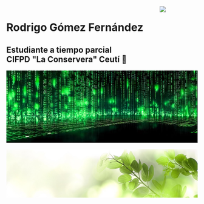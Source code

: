 <!--- Uso HTML para poner una imagen ya que en Markdown no puedo alinearla a la derecha aunque he pensado usar algún truco
como rellenar con espacios en blanco o insertar una imagen transparente delante, me parecía un poco cutre--->

<img align='right' src='https://user-images.githubusercontent.com/5713670/87202985-820dcb80-c2b6-11ea-9f56-7ec461c497c3.gif' width='100'>

# Rodrigo Gómez Fernández
## Estudiante a tiempo parcial <br> CIFPD "La Conservera" Ceutí 📖

![](https://github.com/Raderigo/Raderigo/blob/main/Banner%20matrix.jpg)

![](https://github.com/Raderigo/Raderigo/blob/main/Banner%20hojas.jpg)

<!--- Emojis para posible uso 🌱 🎓 📖 🌄 --->
